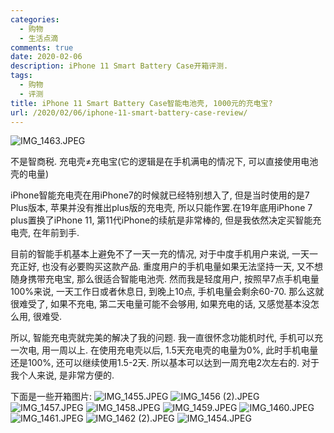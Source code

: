 ```yaml
---
categories:
  - 购物
  - 生活点滴
comments: true
date: 2020-02-06
description: iPhone 11 Smart Battery Case开箱评测.
tags:
  - 购物
  - 评测
title: iPhone 11 Smart Battery Case智能电池壳, 1000元的充电宝?
url: /2020/02/06/iphone-11-smart-battery-case-review/
---
```


![IMG_1463.JPEG][1]

不是智商税. 充电壳≠充电宝(它的逻辑是在手机满电的情况下, 可以直接使用电池壳的电量)

iPhone智能充电壳在用iPhone7的时候就已经特别想入了, 但是当时使用的是7 Plus版本, 苹果并没有推出plus版的充电壳, 所以只能作罢.在19年底用iPhone 7 plus置换了iPhone 11, 第11代iPhone的续航是非常棒的, 但是我依然决定买智能充电壳, 在年前到手.

目前的智能手机基本上避免不了一天一充的情况, 对于中度手机用户来说, 一天一充正好, 也没有必要购买这款产品. 重度用户的手机电量如果无法坚持一天, 又不想随身携带充电宝, 那么很适合智能电池壳. 然而我是轻度用户, 按照早7点手机电量100%来说, 一天工作日或者休息日, 到晚上10点, 手机电量会剩余60-70. 那么这就很难受了, 如果不充电, 第二天电量可能不会够用, 如果充电的话, 又感觉基本没怎么用, 很难受.

所以, 智能充电壳就完美的解决了我的问题. 我一直很怀念功能机时代, 手机可以充一次电, 用一周以上. 在使用充电壳以后, 1.5天充电壳的电量为0%, 此时手机电量还是100%, 还可以继续使用1.5-2天. 所以基本可以达到一周充电2次左右的. 对于我个人来说, 是非常方便的.

下面是一些开箱图片:
![IMG_1455.JPEG][2]
![IMG_1456 (2).JPEG][3]
![IMG_1457.JPEG][4]
![IMG_1458.JPEG][5]
![IMG_1459.JPEG][6]
![IMG_1460.JPEG][7]
![IMG_1461.JPEG][8]
![IMG_1462 (2).JPEG][9]
![IMG_1454.JPEG][10]

[1]: /assets/images/202002/2603799902.jpeg
[2]: /assets/images/202002/3734490025.jpeg
[3]: /assets/images/202002/4126067798.jpeg
[4]: /assets/images/202002/411487903.jpeg
[5]: /assets/images/202002/1134228321.jpeg
[6]: /assets/images/202002/2234152473.jpeg
[7]: /assets/images/202002/2419812966.jpeg
[8]: /assets/images/202002/1990397839.jpeg
[9]: /assets/images/202002/2996702490.jpeg
[10]: /assets/images/202002/1054847790.jpeg